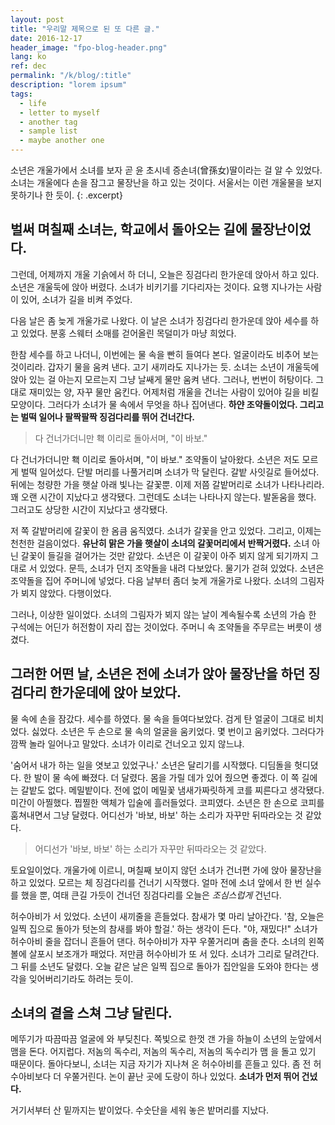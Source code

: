 ```yaml
---
layout: post
title: "우리말 제목으로 된 또 다른 글."
date: 2016-12-17
header_image: "fpo-blog-header.png"
lang: ko
ref: dec
permalink: "/k/blog/:title"
description: "lorem ipsum"
tags:
  - life
  - letter to myself
  - another tag
  - sample list
  - maybe another one
---
```

소년은 개울가에서 소녀를 보자 곧 윤 초시네 증손녀(曾孫女)딸이라는 걸 알 수 있었다. 소녀는 개울에다 손을 잠그고 물장난을 하고 있는 것이다. 서울서는 이런 개울물을 보지 못하기나 한 듯이.
{: .excerpt}

## 벌써 며칠째 소녀는, 학교에서 돌아오는 길에 물장난이었다.
그런데, 어제까지 개울 기슭에서 하 더니, 오늘은 징검다리 한가운데 앉아서 하고 있다. 소년은 개울둑에 앉아 버렸다. 소녀가 비키기를 기다리자는 것이다. 요행 지나가는 사람이 있어, 소녀가 길을 비켜 주었다.

다음 날은 좀 늦게 개울가로 나왔다. 이 날은 소녀가 징검다리 한가운데 앉아 세수를 하고 있었다. 분홍 스웨터 소매를 걷어올린 목덜미가 마냥 희었다.

한참 세수를 하고 나더니, 이번에는 물 속을 빤히 들여다 본다. 얼굴이라도 비추어 보는 것이리라. 갑자기 물을 움켜 낸다. 고기 새끼라도 지나가는 듯. 소녀는 소년이 개울둑에 앉아 있는 걸 아는지 모르는지 그냥 날쌔게 물만 움켜 낸다. 그러나, 번번이 허탕이다. 그대로 재미있는 양, 자꾸 물만 움킨다. 어제처럼 개울을 건너는 사람이 있어야 길을 비킬 모양이다. 그러다가 소녀가 물 속에서 무엇을 하나 집어낸다. **하얀 조약돌이었다. 그리고는 벌떡 일어나 팔짝팔짝 징검다리를 뛰어 건너간다.**

<blockquote class="pullquote qr">
다 건너가더니만 홱 이리로 돌아서며, "이 바보."
</blockquote>

다 건너가더니만 홱 이리로 돌아서며, "이 바보." 조약돌이 날아왔다. 소년은 저도 모르게 벌떡 일어섰다. 단발 머리를 나풀거리며 소녀가 막 달린다. 갈밭 사잇길로 들어섰다. 뒤에는 청량한 가을 햇살 아래 빛나는 갈꽃뿐. 이제 저쯤 갈밭머리로 소녀가 나타나리라. 꽤 오랜 시간이 지났다고 생각됐다. 그런데도 소녀는 나타나지 않는다. 발돋움을 했다. 그러고도 상당한 시간이 지났다고 생각됐다.

저 쪽 갈밭머리에 갈꽃이 한 옴큼 움직였다. 소녀가 갈꽃을 안고 있었다. 그리고, 이제는 천천한 걸음이었다. **유난히 맑은 가을 햇살이 소녀의 갈꽃머리에서 반짝거렸다.** 소녀 아닌 갈꽃이 들길을 걸어가는 것만 같았다. 소년은 이 갈꽃이 아주 뵈지 않게 되기까지 그대로 서 있었다. 문득, 소녀가 던지 조약돌을 내려 다보았다. 물기가 걷혀 있었다. 소년은 조약돌을 집어 주머니에 넣었다. 다음 날부터 좀더 늦게 개울가로 나왔다. 소녀의 그림자가 뵈지 않았다. 다행이었다.

그러나, 이상한 일이었다. 소녀의 그림자가 뵈지 않는 날이 계속될수록 소년의 가슴 한 구석에는 어딘가 허전함이 자리 잡는 것이었다. 주머니 속 조약돌을 주무르는 버릇이 생겼다.

## 그러한 어떤 날, 소년은 전에 소녀가 앉아 물장난을 하던 징검다리 한가운데에 앉아 보았다.

물 속에 손을 잠갔다. 세수를 하였다. 물 속을 들여다보았다. 검게 탄 얼굴이 그대로 비치었다. 싫었다. 소년은 두 손으로 물 속의 얼굴을 움키었다. 몇 번이고 움키었다. 그러다가 깜짝 놀라 일어나고 말았다. 소녀가 이리로 건너오고 있지 않느냐.

'숨어서 내가 하는 일을 엿보고 있었구나.' 소년은 달리기를 시작했다. 디딤돌을 헛디뎠다. 한 발이 물 속에 빠졌다. 더 달렸다. 몸을 가릴 데가 있어 줬으면 좋겠다. 이 쪽 길에는 갈밭도 없다. 메밀밭이다. 전에 없이 메밀꽃 냄새가짜릿하게 코를 찌른다고 생각됐다. 미간이 아찔했다. 찝찔한 액체가 입술에 흘러들었다. 코피였다. 소년은 한 손으로 코피를 훔쳐내면서 그냥 달렸다. 어디선가 '바보, 바보' 하는 소리가 자꾸만 뒤따라오는 것 같았다.

<blockquote class="pullquote ql">
어디선가 '바보, 바보' 하는 소리가 자꾸만 뒤따라오는 것 같았다.
</blockquote>

토요일이었다. 개울가에 이르니, 며칠째 보이지 않던 소녀가 건너편 가에 앉아 물장난을 하고 있었다. 모르는 체 징검다리를 건너기 시작했다. 얼마 전에 소녀 앞에서 한 번 실수를 했을 뿐, 여태 큰길 가듯이 건너던 징검다리를 오늘은 *조심스럽게* 건넌다.

허수아비가 서 있었다. 소년이 새끼줄을 흔들었다. 참새가 몇 마리 날아간다. '참, 오늘은 일찍 집으로 돌아가 텃논의 참새를 봐야 할걸.' 하는 생각이 든다. "야, 재밌다!" 소녀가 허수아비 줄을 잡더니 흔들어 댄다. 허수아비가 자꾸 우쭐거리며 춤을 춘다. 소녀의 왼쪽 볼에 살포시 보조개가 패었다. 저만큼 허수아비가 또 서 있다. 소녀가 그리로 달려간다. 그 뒤를 소년도 달렸다. 오늘 같은 날은 일찍 집으로 돌아가 집안일을 도와야 한다는 생각을 잊어버리기라도 하려는 듯이.

## 소녀의 곁을 스쳐 그냥 달린다.

메뚜기가 따끔따끔 얼굴에 와 부딪친다. 쪽빛으로 한껏 갠 가을 하늘이 소년의 눈앞에서 맴을 돈다. 어지럽다. 저놈의 독수리, 저놈의 독수리, 저놈의 독수리가 맴 을 돌고 있기 때문이다. 돌아다보니, 소녀는 지금 자기가 지나쳐 온 허수아비를 흔들고 있다. 좀 전 허수아비보다 더 우쭐거린다. 논이 끝난 곳에 도랑이 하나 있었다. **소녀가 먼저 뛰어 건넜다.**

거기서부터 산 밑까지는 밭이었다. 수숫단을 세워 놓은 밭머리를 지났다.
